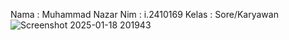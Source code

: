 Nama : Muhammad Nazar
Nim : i.2410169
Kelas : Sore/Karyawan
![Screenshot 2025-01-18 201943](https://github.com/user-attachments/assets/9ffe4be8-ed07-4d57-ad31-f15f77ea606f)

